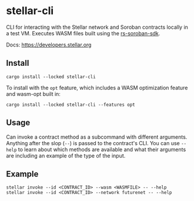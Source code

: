 # stellar-cli

CLI for interacting with the Stellar network and Soroban contracts locally in a test VM. Executes WASM files built using the [rs-soroban-sdk](https://github.com/stellar/rs-soroban-sdk).

Docs: https://developers.stellar.org

## Install

```
cargo install --locked stellar-cli
```

To install with the `opt` feature, which includes a WASM optimization feature and wasm-opt built in:

```
cargo install --locked stellar-cli --features opt
```

## Usage

Can invoke a contract method as a subcommand with different arguments. Anything after the slop (`--`) is passed to the contract's CLI. You can use `--help` to learn about which methods are available and what their arguments are including an example of the type of the input.

## Example

```
stellar invoke --id <CONTRACT_ID> --wasm <WASMFILE> -- --help
stellar invoke --id <CONTRACT_ID> --network futurenet -- --help
```
